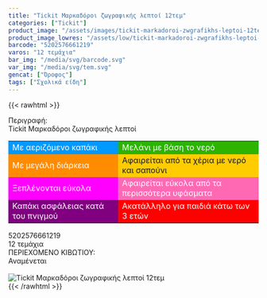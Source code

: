 ```yaml
---
title: "Tickit Μαρκαδόροι ζωγραφικής λεπτοί 12τεμ"
categories: ["Tickit"]
product_image: "/assets/images/tickit-markadoroi-zwgrafikhs-leptoi-12tem.jpg"
product_image_lowres: "/assets/low/tickit-markadoroi-zwgrafikhs-leptoi-12tem.jpg"
barcode: "5202576661219"
varos: "12 τεμάχια"
bar_img: "/media/svg/barcode.svg"
var_img: "/media/svg/tem.svg"
gencat: ["Όροφος"]
tags: ["Σχολικά είδη"]
---
```

{{< rawhtml >}}

<div class="sload706"><div class="product"><div id="sistatika">Περιγραφή:</div><div class="alltext">Tickit Μαρκαδόροι ζωγραφικής λεπτοί</div><table id="diatable" class="tickit"><tbody><tr><td style="background:#09f;color:#fff">Με αεριζόμενο καπάκι</td><td style="background:#2db300;color:#fff">Μελάνι με βάση το νερό</td></tr><tr><td style="background:#ff8c00;color:#fff">Με μεγάλη διάρκεια</td><td style="background:#fc0">Αφαιρείται από τα χέρια με νερό και σαπούνι</td></tr><tr><td style="background:#f0f;color:#fff">Ξεπλένονται εύκολα</td><td style="background:#ff69b4;color:#fff">Αφαιρείται εύκολα από τα περισσότερα υφάσματα</td></tr><tr><td style="background:purple;color:#fff">Καπάκι ασφάλειας κατά του πνιγμού</td><td style="background:red;color:#fff">Ακατάλληλο για παιδιά κάτω των 3 ετών</td></tr></tbody></table><div id="barcode"><div id="barimage1"></div><span id="bartext">5202576661219</span></div><div id="varos"><div id="temimg"></div><span id="varostext">12 τεμάχια</span></div><div id="kivotio">ΠΕΡΙΕΧΟΜΕΝΟ ΚΙΒΩΤΙΟΥ:<br>Αναμένεται</div><br><div class="pimg"><img alt="Tickit Μαρκαδόροι ζωγραφικής λεπτοί 12τεμ" title="Tickit Μαρκαδόροι ζωγραφικής λεπτοί 12τεμ" src="/assets/images/tickit-markadoroi-zwgrafikhs-leptoi-12tem.jpg"></div></div></div>
{{< /rawhtml >}}


